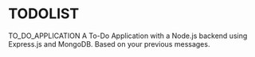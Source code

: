 # TODOLIST
TO_DO_APPLICATION A To-Do Application with a Node.js backend using Express.js and MongoDB. Based on your previous messages.
